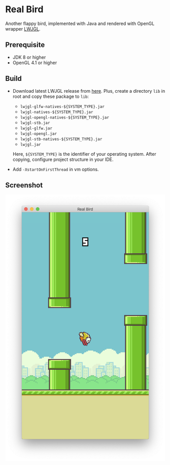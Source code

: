 # Real Bird

Another flappy bird, implemented with Java and rendered with OpenGL wrapper [LWJGL](https://www.lwjgl.org/).

## Prerequisite

- JDK 8 or higher
- OpenGL 4.1 or higher

## Build

- Download latest LWJGL release from [here](https://github.com/LWJGL/lwjgl3/releases). Plus, create a directory `lib` in root and copy these package to `lib`:

  - `lwjgl-glfw-natives-${SYSTEM_TYPE}.jar`
  - `lwjgl-natives-${SYSTEM_TYPE}.jar`
  - `lwjgl-opengl-natives-${SYSTEM_TYPE}.jar`
  - `lwjgl-stb.jar`
  - `lwjgl-glfw.jar`
  - `lwjgl-opengl.jar`
  - `lwjgl-stb-natives-${SYSTEM_TYPE}.jar`
  - `lwjgl.jar`

  Here, `${SYSTEM_TYPE}` is the identifier of your operating system. After copying, configure project structure in your IDE.

- Add `-XstartOnFirstThread` in vm options.

## Screenshot

![](assets/screenshot.png)

